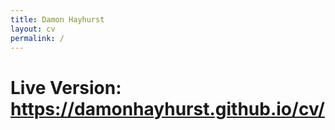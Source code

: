 ```yaml
---
title: Damon Hayhurst
layout: cv
permalink: /
---
```

# Live Version: <https://damonhayhurst.github.io/cv/>